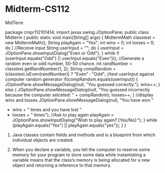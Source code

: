Midterm-CS112
=============

MidTerm




package cmpr112101414;
import javax.swing.JOptionPane;
public class Midterm
{
public static void main(String[] args)
{
MidtermMath classtest = new MidtermMath();
String playAgain = "Yes";
int wins = 0;
int losses = 0;
do
{
//Receive input
String userInput = "";
do
{
userInput = JOptionPane.showInputDialog("Even or Odd");
} while (!(userInput.equals("Odd") || userInput.equals("Even")));
//Generate a random even or odd number, 50-50 chance.
int randNumber = classtest.getRandNumber(1, 2);
String compRandom = (classtest.isEven(randNumber)) ? "Even" : "Odd";
//test userInput against computer random generator
if(compRandom.equals(userInput))
{
JOptionPane.showMessageDialog(null, "You guessed correctly.");
wins++;
}
else
{
JOptionPane.showMessageDialog(null, "You guessed incorrectly because the computer selceted: " + compRandom);
losses++;
}
//display wins and losses
JOptionPane.showMessageDialog(null, "You have won "
+ wins + " times and you have lost "
+ losses + " times");
//Ask to play again
playAgain = JOptionPane.showInputDialog("Wish to play again? [Yes/No]:");
} while (playAgain.equals("Yes") || playAgain.equals("yes"));
}
}




1)	Java classes contain fields and methods and is a blueprint from which individual objects are created.

2)	When you declare a variable, you tell the computer to reserve some memory for your program to store some data while instantiating a variable means that the class’s memory is being allocated for a new object and returning a reference to that memory.
